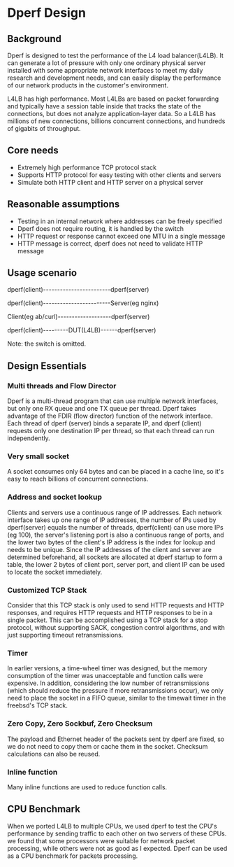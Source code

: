 # Dperf Design

## Background
Dperf is designed to test the performance of the L4 load balancer(L4LB). It can generate a lot of pressure with only one ordinary physical server installed with some appropriate network interfaces to meet my daily research and development needs, and can easily display the performance of our network products in the customer's environment.

L4LB has high performance. Most L4LBs are based on packet forwarding and typically have a session table inside that tracks the state of the connections, but does not analyze application-layer data. So a L4LB has millions of new connections, billions concurrent connections, and hundreds of gigabits of throughput.

## Core needs
- Extremely high performance TCP protocol stack
- Supports HTTP protocol for easy testing with other clients and servers
- Simulate both HTTP client and HTTP server on a physical server

## Reasonable assumptions
- Testing in an internal network where addresses can be freely specified
- Dperf does not require routing, it is handled by the switch
- HTTP request or response cannot exceed one MTU in a single message
- HTTP message is correct, dperf does not need to validate HTTP message

## Usage scenario
dperf(client)------------------------dperf(server)

dperf(client)------------------------Server(eg nginx)

Client(eg ab/curl)-------------------dperf(server)

dperf(client)---------DUT(L4LB)------dperf(server)

Note: the switch is omitted.

## Design Essentials
### Multi threads and Flow Director
Dperf is a multi-thread program that can use multiple network interfaces, but only one RX queue and one TX queue per thread. Dperf takes advantage of the FDIR (flow director) function of the network interface. Each thread of dperf (server) binds a separate IP, and dperf (client) requests only one destination IP per thread, so that each thread can run independently.

### Very small socket
A socket consumes only 64 bytes and can be placed in a cache line, so it's easy to reach billions of concurrent connections.

### Address and socket lookup
Clients and servers use a continuous range of IP addresses. Each network interface takes up one range of IP addresses, the number of IPs used by dperf(server) equals the number of threads, dperf(client) can use more IPs (eg 100), the server's listening port is also a continuous range of ports, and the lower two bytes of the client's IP address is the index for lookup and needs to be unique. Since the IP addresses of the client and server are determined beforehand, all sockets are allocated at dperf startup to form a table, the lower 2 bytes of client port, server port, and client IP can be used to locate the socket immediately.

### Customized TCP Stack
Consider that this TCP stack is only used to send HTTP requests and HTTP responses, and requires HTTP requests and HTTP responses to be in a single packet. This can be accomplished using a TCP stack for a stop protocol, without supporting SACK, congestion control algorithms, and with just supporting timeout retransmissions.

### Timer
In earlier versions, a time-wheel timer was designed, but the memory consumption of the timer was unacceptable and function calls were expensive. In addition, considering the low number of retransmissions (which should reduce the pressure if more retransmissions occur), we only need to place the socket in a FIFO queue, similar to the timewait timer in the freebsd's TCP stack.

### Zero Copy, Zero Sockbuf, Zero Checksum
The payload and Ethernet header of the packets sent by dperf are fixed, so we do not need to copy them or cache them in the socket. Checksum calculations can also be reused.

### Inline function
Many inline functions are used to reduce function calls.

## CPU Benchmark
When we ported L4LB to multiple CPUs, we used dperf to test the CPU's performance by sending traffic to each other on two servers of these CPUs. we found that some processors were suitable for network packet processing, while others were not as good as I expected. Dperf can be used as a CPU benchmark for packets processing.
